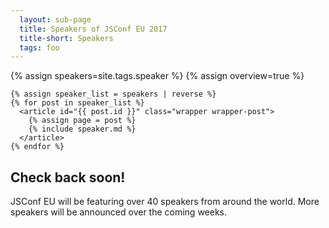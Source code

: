 ```yaml
---
  layout: sub-page
  title: Speakers of JSConf EU 2017
  title-short: Speakers
  tags: foo
---
```


{% assign speakers=site.tags.speaker %}
{% assign overview=true %}


<!-- <section class="bg-pink-white-off bg-no-border">

  <div class="item-100">
    {% include facepile.md %}
  </div>

  <div class="item-100">
    <a style="display:none" href="https://maps.google.com" target="_blank"><img id="speakers_map" src="{{ site.speaker_index_base_url | uri_escape }}0xE10079%7Csize:tiny{% for post in speakers %}%7C{% if post.from != "" %}{{ post.from | cgi_escape }}{% endif %}{% endfor %}" /></a>
  </div>

</section> -->


<section class="bg-pink-white-off bg-no-border">

    {% assign speaker_list = speakers | reverse %}
    {% for post in speaker_list %}
      <article id="{{ post.id }}" class="wrapper wrapper-post">
        {% assign page = post %}
        {% include speaker.md %}
      </article>
    {% endfor %}

  <article class="wrapper">
    <div class="item-50 item-deco"></div>
    <div class="item-50 item-content">
      <h2>Check back soon!</h2>
      JSConf EU will be featuring over 40 speakers from around the world. More speakers will be announced over the coming weeks.
    </div>
  </section>

</section>



